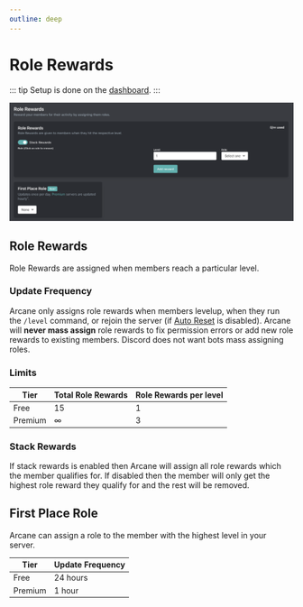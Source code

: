 ```yaml
---
outline: deep
---
```


# Role Rewards

::: tip
Setup is done on the [dashboard](../../../core/dashboard).
:::

![Role rewards](../../../images/leveling/rolerewards-dashboard.png)

## Role Rewards

Role Rewards are assigned when members reach a particular level.

### Update Frequency

Arcane only assigns role rewards when members levelup, when they run the `/level` command, or rejoin the server (if [Auto Reset](./leaderboard#auto-reset) is disabled). Arcane will **never mass assign** role rewards to fix permission errors or add new role rewards to existing members. Discord does not want bots mass assigning roles.

### Limits

| **Tier** | **Total Role Rewards** | **Role Rewards per level** |
| - | - | - |
| Free | 15 | 1 |
| Premium | ∞ | 3 |

### Stack Rewards

If stack rewards is enabled then Arcane will assign all role rewards which the member qualifies for. If disabled then the member will only get the highest role reward they qualify for and the rest will be removed.

## First Place Role

Arcane can assign a role to the member with the highest level in your server.

| **Tier** | **Update Frequency** |
| - | - |
| Free | 24 hours |
| Premium | 1 hour |
